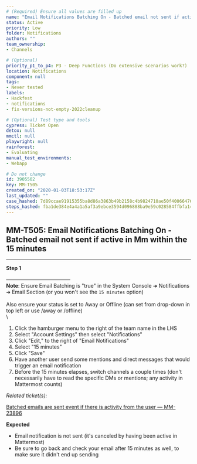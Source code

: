 ```yaml
---
# (Required) Ensure all values are filled up
name: "Email Notifications Batching On - Batched email not sent if active in Mm within the 15 minutes"
status: Active
priority: Low
folder: Notifications
authors: ""
team_ownership: 
- Channels

# (Optional)
priority_p1_to_p4: P3 - Deep Functions (Do extensive scenarios work?)
location: Notifications
component: null
tags: 
- Never tested
labels: 
- Hackfest
- notifications
- fix-versions-not-empty-2022cleanup

# (Optional) Test type and tools
cypress: Ticket Open
detox: null
mmctl: null
playwright: null
rainforest: 
- Evaluating
manual_test_environments: 
- Webapp

# Do not change
id: 3905502
key: MM-T505
created_on: "2020-01-03T18:53:17Z"
last_updated: ""
case_hashed: 7d89ccae91915355ba8d86a3863b49b2158c4b9824710ae50f40066476cae687ce5cbc06d2f7564b55611857df401186
steps_hashed: fba1de384e4a4a1a5af3a9ebce3594d096888ba9e59c028584ffbfa143fd7468d4c5e775363e12c2c802e4b3700cbb77
---
```


<!-- (Auto-generated) Based on frontmatter's "key" and "name" -->

## MM-T505: Email Notifications Batching On - Batched email not sent if active in Mm within the 15 minutes

---

**Step 1**

–––––––––––––––––––––––––\
**Note**: Ensure Email Batching is "true" in the System Console ➜ Notifications ➜ Email Section (or you won't see the `15 minutes` option)\
\
Also ensure your status is set to Away or Offline (can set from drop-down in top left or use /away or /offline)\
\\

1. Click the hamburger menu to the right of the team name in the LHS
2. Select "Account Settings" then select "Notifications"
3. Click "Edit‚" to the right of "Email Notifications"
4. Select "15 minutes"
5. Click "Save"
6. Have another user send some mentions and direct messages that would trigger an email notification
7. Before the 15 minutes elapses, switch channels a couple times (don't necessarily have to read the specific DMs or mentions; any activity in Mattermost counts)

_Related ticket(s):_

[Batched emails are sent event if there is activity from the user — MM-23896](https://mattermost.atlassian.net/browse/MM-23896)

**Expected**

- Email notification is not sent (it's canceled by having been active in Mattermost)
- Be sure to go back and check your email after 15 minutes as well, to make sure it didn't end up sending
